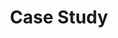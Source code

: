 ---
title: Case Study
draft: false
bgImage: "images/backgrounds/page-title.jpg"
description: "this is meta description"
---